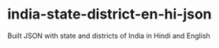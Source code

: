 # india-state-district-en-hi-json
Built JSON with state and districts of India in Hindi and English
